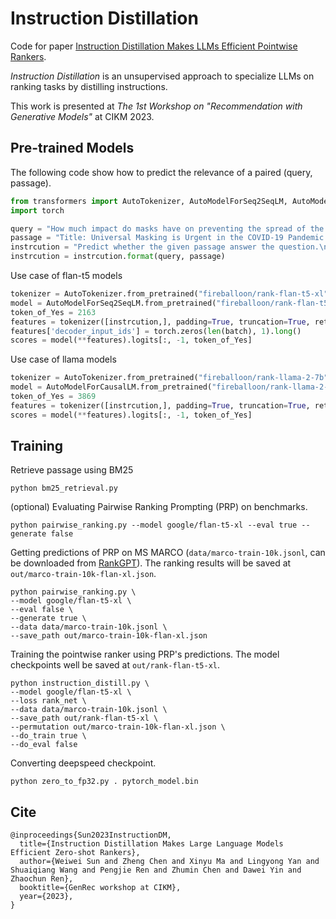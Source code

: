 # Instruction Distillation

Code for paper [Instruction Distillation Makes LLMs Efficient Pointwise Rankers](https://arxiv.org/abs/2311.01555).

*Instruction Distillation* is an unsupervised approach to specialize LLMs on ranking tasks by distilling instructions.

This work is presented at *The 1st Workshop on "Recommendation with Generative Models"* at CIKM 2023.

## Pre-trained Models

The following code show how to predict the relevance of a paired (query, passage).

```python
from transformers import AutoTokenizer, AutoModelForSeq2SeqLM, AutoModelForCausalLM
import torch

query = "How much impact do masks have on preventing the spread of the COVID-19?"
passage = "Title: Universal Masking is Urgent in the COVID-19 Pandemic: SEIR and Agent Based Models, Empirical Validation, Policy Recommendations Content: We present two models for the COVID-19 pandemic predicting the impact of universal face mask wearing upon the spread of the SARS-CoV-2 virus--one employing a stochastic dynamic network based compartmental SEIR (susceptible-exposed-infectious-recovered) approach, and the other employing individual ABM (agent-based modelling) Monte Carlo simulation--indicating (1) significant impact under (near) universal masking when at least 80% of a population is wearing masks, versus minimal impact when only 50% or less of the population is wearing masks, and (2) significant impact when universal masking is adopted early, by Day 50 of a regional outbreak, versus minimal impact when universal masking is adopted late. These effects hold even at the lower filtering rates of homemade masks. To validate these theoretical models, we compare their predictions against a new empirical data set we have collected"
instrcution = "Predict whether the given passage answer the question.\n\nQuestion: {0}\n\nPassage: {1}\n\nDoes the passage answer the question?"
instrcution = instrcution.format(query, passage)
```
Use case of flan-t5 models
```python
tokenizer = AutoTokenizer.from_pretrained("fireballoon/rank-flan-t5-xl")
model = AutoModelForSeq2SeqLM.from_pretrained("fireballoon/rank-flan-t5-xl", torch_dtype=torch.float16)
token_of_Yes = 2163
features = tokenizer([instrcution,], padding=True, truncation=True, return_tensors="pt", max_length=1024)
features['decoder_input_ids'] = torch.zeros(len(batch), 1).long()
scores = model(**features).logits[:, -1, token_of_Yes]
```
Use case of llama models
```python
tokenizer = AutoTokenizer.from_pretrained("fireballoon/rank-llama-2-7b", use_fast=False, padding_side="left")
model = AutoModelForCausalLM.from_pretrained("fireballoon/rank-llama-2-7b", torch_dtype=torch.float16)
token_of_Yes = 3869
features = tokenizer([instrcution,], padding=True, truncation=True, return_tensors="pt", max_length=1024)
scores = model(**features).logits[:, -1, token_of_Yes]
```

## Training
Retrieve passage using BM25
```
python bm25_retrieval.py
```
(optional) Evaluating Pairwise Ranking Prompting (PRP) on benchmarks.
```
python pairwise_ranking.py --model google/flan-t5-xl --eval true --generate false
```
Getting predictions of PRP on MS MARCO (`data/marco-train-10k.jsonl`, can be downloaded from [RankGPT](https://github.com/sunnweiwei/RankGPT/tree/main#download-data-and-model)). The ranking results will be saved at `out/marco-train-10k-flan-xl.json`. 
```
python pairwise_ranking.py \
--model google/flan-t5-xl \
--eval false \
--generate true \
--data data/marco-train-10k.jsonl \
--save_path out/marco-train-10k-flan-xl.json
```
Training the pointwise ranker using PRP's predictions. The model checkpoints well be saved at `out/rank-flan-t5-xl`.
```
python instruction_distill.py \
--model google/flan-t5-xl \
--loss rank_net \
--data data/marco-train-10k.jsonl \
--save_path out/rank-flan-t5-xl \
--permutation out/marco-train-10k-flan-xl.json \
--do_train true \
--do_eval false
```
Converting deepspeed checkpoint.
```
python zero_to_fp32.py . pytorch_model.bin
```

## Cite
```
@inproceedings{Sun2023InstructionDM,
  title={Instruction Distillation Makes Large Language Models Efficient Zero-shot Rankers},
  author={Weiwei Sun and Zheng Chen and Xinyu Ma and Lingyong Yan and Shuaiqiang Wang and Pengjie Ren and Zhumin Chen and Dawei Yin and Zhaochun Ren},
  booktitle={GenRec workshop at CIKM},
  year={2023},
}
```



